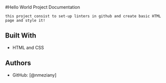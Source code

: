 #Hello World Project Documentation

    this project consist to set-up linters in github and create basic HTML page and style it!

## Built With

- HTML and CSS


## Authors

- GitHub: [@nmeziany]
